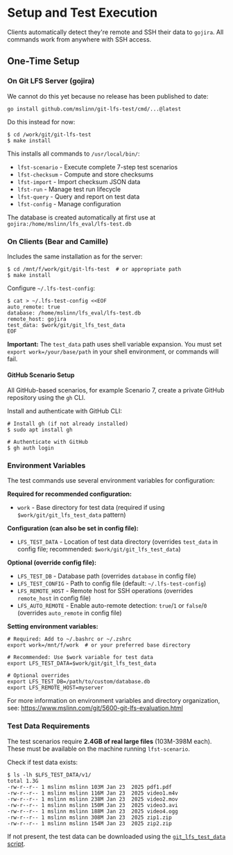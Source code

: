 # Setup and Test Execution

Clients automatically detect they're remote and SSH their data to `gojira`.
All commands work from anywhere with SSH access.


## One-Time Setup

### On Git LFS Server (gojira)

We cannot do this yet because no release has been published to date:

```shell
go install github.com/mslinn/git-lfs-test/cmd/...@latest
```

Do this instead for now:

```shell
$ cd /work/git/git-lfs-test
$ make install
```

This installs all commands to `/usr/local/bin/`:

- `lfst-scenario` - Execute complete 7-step test scenarios
- `lfst-checksum` - Compute and store checksums
- `lfst-import` - Import checksum JSON data
- `lfst-run` - Manage test run lifecycle
- `lfst-query` - Query and report on test data
- `lfst-config` - Manage configuration

The database is created automatically at first use at
`gojira:/home/mslinn/lfs_eval/lfs-test.db`

### On Clients (Bear and Camille)

Includes the same installation as for the server:

```shell
$ cd /mnt/f/work/git/git-lfs-test  # or appropriate path
$ make install
```

Configure `~/.lfs-test-config`:

```shell
$ cat > ~/.lfs-test-config <<EOF
auto_remote: true
database: /home/mslinn/lfs_eval/lfs-test.db
remote_host: gojira
test_data: $work/git/git_lfs_test_data
EOF
```

**Important:** The `test_data` path uses shell variable expansion. You must set `export work=/your/base/path` in your shell environment, or commands will fail.


#### GitHub Scenario Setup

All GitHub-based scenarios, for example Scenario 7, create a private GitHub
repository using the `gh` CLI.

Install and authenticate with GitHub CLI:

```shell
# Install gh (if not already installed)
$ sudo apt install gh

# Authenticate with GitHub
$ gh auth login
```


### Environment Variables

The test commands use several environment variables for configuration:

**Required for recommended configuration:**

- `work` - Base directory for test data (required if using `$work/git/git_lfs_test_data` pattern)


**Configuration (can also be set in config file):**

- `LFS_TEST_DATA` - Location of test data directory (overrides `test_data` in config file; recommended: `$work/git/git_lfs_test_data`)


**Optional (override config file):**

- `LFS_TEST_DB` - Database path (overrides `database` in config file)
- `LFS_TEST_CONFIG` - Path to config file (default: `~/.lfs-test-config`)
- `LFS_REMOTE_HOST` - Remote host for SSH operations (overrides `remote_host` in config file)
- `LFS_AUTO_REMOTE` - Enable auto-remote detection: `true`/`1` or `false`/`0` (overrides `auto_remote` in config file)


**Setting environment variables:**

```shell
# Required: Add to ~/.bashrc or ~/.zshrc
export work=/mnt/f/work  # or your preferred base directory

# Recommended: Use $work variable for test data
export LFS_TEST_DATA=$work/git/git_lfs_test_data

# Optional overrides
export LFS_TEST_DB=/path/to/custom/database.db
export LFS_REMOTE_HOST=myserver
```

For more information on environment variables and directory organization, see:
https://www.mslinn.com/git/5600-git-lfs-evaluation.html


### Test Data Requirements

The test scenarios require **2.4GB of real large files** (103M-398M each).
These must be available on the machine running `lfst-scenario`.

Check if test data exists:

```shell
$ ls -lh $LFS_TEST_DATA/v1/
total 1.3G
-rw-r--r-- 1 mslinn mslinn 103M Jan 23  2025 pdf1.pdf
-rw-r--r-- 1 mslinn mslinn 116M Jan 23  2025 video1.m4v
-rw-r--r-- 1 mslinn mslinn 238M Jan 23  2025 video2.mov
-rw-r--r-- 1 mslinn mslinn 150M Jan 23  2025 video3.avi
-rw-r--r-- 1 mslinn mslinn 188M Jan 23  2025 video4.ogg
-rw-r--r-- 1 mslinn mslinn 308M Jan 23  2025 zip1.zip
-rw-r--r-- 1 mslinn mslinn 154M Jan 23  2025 zip2.zip
```

If not present, the test data can be downloaded using the [`git_lfs_test_data` script](https://www.mslinn.com/git/5600-git-lfs-evaluation.html#git_lfs_test_data).
